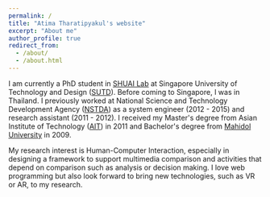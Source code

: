 ```yaml
---
permalink: /
title: "Atima Tharatipyakul's website"
excerpt: "About me"
author_profile: true
redirect_from: 
  - /about/
  - /about.html
---
```


I am currently a PhD student in [SHUAI Lab](https://shuailab.wordpress.com/) at Singapore University of Technology and Design ([SUTD](https://www.sutd.edu.sg/)). Before coming to Singapore, I was in Thailand. I previously worked at National Science and Technology Development Agency ([NSTDA](https://www.nstda.or.th/)) as a system engineer (2012 - 2015) and research assistant (2011 - 2012). I received  my Master's degree from Asian Institute of Technology ([AIT](https://www.ait.ac.th/)) in 2011 and Bachelor's degree from [Mahidol University](https://mahidol.ac.th/) in 2009.

My research interest is Human-Computer Interaction, especially in designing a framework to support multimedia comparison and activities that depend on comparison such as analysis or decision making. I love web programming but also look forward to bring new technologies, such as VR or AR, to my research.
